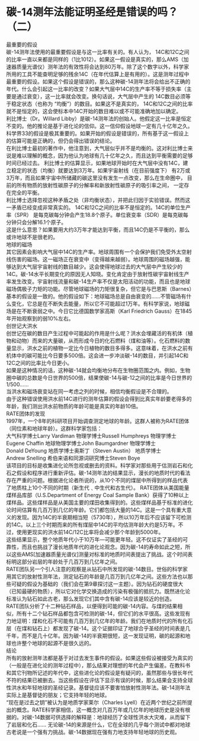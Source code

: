 # 碳-14测年法能证明圣经是错误的吗？（二）



<p>最重要的假设&nbsp;<br />
碳-14测年法使用的最重要假设是与这一比率有关的。有人认为，&nbsp;14C和12C之间的比率一直以来都是同样的（1比1012）。如果这一假设是真实的，那么AMS（加速器质量光谱仪）测年法的有效性将会达到80万年。除了这个数字以外，科学家所用的工具不能查明足够的残余14C（在年代估算上是有用的）。这是测年过程中最重要的假设。如果这个假设是错误的，那么这种碳-14测年法将会给出不正确的年代。什么会引起这一比率的改变？如果大气层中14C的生产率不等于损失率（主要是通过衰变），这一比率就会改变。换句话说，大气层中产生的&nbsp;14C数目必须等于稳定状态（也称为&nbsp;“均衡”）的数目。如果这不是真实的，&nbsp;14C和12C之间的比率就不是恒定的，这会使标本中14C开始的数目难以或不可能准确地加以确定。&nbsp;<br />
利比博士（Dr。Willard&nbsp;Libby）是碳-14测年法的创始人。他假定这一比率是恒定不变的。他的推论是基于进化论的信仰。这一信仰假设地球一定有几十亿年之久。科学界33的假设是极其重要的。如果开始的假设是错误的，所有基于这一假设上的估算可能是正确的，但仍会得出错误的结论。&nbsp;<br />
在利比博士最初的著作中，他注意到，大气层似乎并不是均衡的。这对利比博士来说是难以理解的概念，因为他认为地球有几十亿年之久，而且达到平衡需要的足够时间已经过去。&nbsp;利比博士的估算显示，如果地球开始时在大气层中没有14C，建立稳定的状态（均衡）就要达到3万年。如果宇宙射线（在目前强度下）&nbsp;有2万或3万年，而且如果宇宙中所储藏的碳这里没有发生一点改变，那么在生命圈中，&nbsp;目前的所有物质的放射性碳原子的分解率和新放射性碳原子的吸引率之间，&nbsp;一定存在完全的平衡。&nbsp;<br />
利比博士选择忽视这种矛盾之处（非均衡状态），并把此归因于实验错误。然而这一矛盾已经变成非常真实的。&nbsp;14C和12C之间的比率不是恒定的。14C的单位生产率（SPR）&nbsp;是每克碳每分钟会产生18.8个原子。单位衰变率（SDR）是每克碳每分钟只会分解16.1个原子。&nbsp;<br />
这是什么意思？如果要用大约3万年才能达到平衡，而且14C仍是不平衡的，那么或许地球不是很老的。&nbsp;<br />
地球的磁场&nbsp;<br />
其它因素会影响大气层中14C的生产率。地球周围有一个会保护我们免受外太空射线伤害的磁场。这一磁场正在衰变中（变得越来越弱）。地球周围的磁场越强，能够达到大气层宇宙射线的数目越少。这会使得地球过去的大气层中产生较少的14C。碳-14水平长期变化的原因无人知晓。变化肯定由于放射性碳宇宙射线生产率发生改变。宇宙射线流量和碳-14生产率不仅是太阳活动的功能，而且也是地球磁场偶极子力矩的功能。尽管地球磁场的力矩很复杂，但它是与巴恩斯（Barnes）基本的假设是一致的。他的假设如下：地球磁场总是自由衰变的……不管磁场有什么变化，它总是在不断失去能量，所以它不可能超过1万年。有科学家说，地球磁场是在不断衰弱之中。今日它比德国数学家高斯（Karl&nbsp;Friedrich&nbsp;Gauss）在1845年开始观察到的弱10%左右。&nbsp;<br />
创世记大洪水&nbsp;<br />
创世记在碳的数目产生过程中可能起的作用是什么呢？洪水会埋藏活的有机体（植物和动物）而来的大量碳，从而形成今日的化石燃料（煤和油等）。化石燃料的数量显示，洪水之前的植物一定比今日植物的数目多得多。这意味着，在洪水之前有机体中的碳可能比今日要多500倍。这会进一步冲淡碳-14的数目，并引起14C和12C之间的比率比今日更小。&nbsp;<br />
如果是这种情况的话，这种碳-14就会均衡地分布在生物圈范围之内。例如，生物圈中碳的总数是今日世界的500倍，结果使碳-14与碳-12之间的比率是今日世界的1/500……&nbsp;<br />
当洪水和磁场衰变站在同一考虑之列的时候，相信均衡假设是不合理的。&nbsp;<br />
由于这种错误使用洪水前14C进行的测年估算的假设会得到比真实年龄要老得多的年龄，我们测出洪水前物质的年龄可能是真实的年龄10倍。&nbsp;<br />
RATE团体的发现&nbsp;<br />
1997年，一个8年的科研项目开始调查测定地球的年龄。这群人被称为RATE团体（同位素和地球年龄）。这群科学家包括：&nbsp;<br />
大气科学博士Larry&nbsp;Vardiman&nbsp;物理学博士Russell&nbsp;Humphreys&nbsp;物理学博士Eugene&nbsp;Chaffin&nbsp;地球物理学博士John&nbsp;Baumgardner&nbsp;物理学博士Donald&nbsp;DeYoung&nbsp;地质学博士奥斯丁（Steven&nbsp;Austin）&nbsp;地质学博士Andrew&nbsp;Snelling&nbsp;希伯来语和同源词研究博士Steven&nbsp;Boye&nbsp;<br />
该项目的目标是收集进化论所忽视或删去的资料。科学家对那些用于估测岩石和化石之假设和程序进行重新评估。碳-14测年法的结果显示，漫长的地质时代的看法存在严重的问题。根据进化论者所说的，从10个不同的煤层中所得到的样品代表了地质柱上10个不同的时期（新生代﹑中生代和古生代）。&nbsp;RATE团体从美国能量煤样品库部（U.S.Department&nbsp;of&nbsp;Energy&nbsp;Coal&nbsp;Sample&nbsp;Bank）获得了10种以上煤样品。这些煤样品是从美国主要的煤田收集得到的。这些煤样品基于标准的进化论时间估算有几百万到几亿的年龄。它们都包括大量的14C。这是一个具有重大意义的发现。因为14C的半衰期相当短（5730年），所以10万年后不应该留下可检测的14C。以上三个时期而来的所有煤层中14C的平均估测年龄大约是5万年。不过，使用更现实的洪水前14C/12C比率将会减少那个年龄到5000年。&nbsp;<br />
这些结果显示，整个地质年代小于10万年—可能更年轻。这不仅证实了圣经的可靠性，而且也挑战了漫长地质年代的进化论观念。因为碳-14的寿命如此之短，所以这些AMS[加速器质量光谱仪]测量对标准的地质时间表提出了挑战。这个时间表标明这部分岩层的年龄处于几百万到几亿年之间。&nbsp;<br />
RATE团队另一个引人注意的观察是从钻石中所发现的碳-14数目。世俗的科学家用其它的放射性测年法，测定钻石的年龄是几百万到几亿年之间。这些方法也以那些可疑的假设为基础的（我们会在第9章探讨这一主题）。因为钻石的硬度很大（已知最硬的物质），所以它对化学交换造成的污染有极强的抵抗力。既然进化论标准认为钻石如此古老，那么发现它们其中含有碳-14应该是较近的创造。&nbsp;<br />
RATE团队分析了十二种钻石样品，以便得到可能的碳-14内容。与煤的结果相似，所有十二个钻石样品都包含可检测的碳-14，但它们的水平很高。这些发现有力地证明：煤和化石不可能有几百万到几亿年的年龄。我们在地质时代的所有化石层（在煤和钻石上）都发现了碳-14。这个证据印证了地球合乎圣经的时间表是几千年，而不是几十亿年。因为碳-14的半衰期很短，这一发现证明，碳的起源和地球也许整个地球的起源不是很久远的。&nbsp;<br />
结论&nbsp;<br />
所有的放射测年法都是基于对过去发生事件的假设。如果这些假设被接受为真实的（一般是在进化论的测年过程中），那么结果对理想的年代会产生偏差。在教科书和其它刊物所记述的年代中，这些进化论的假设是有疑问的，虽然那些与很长年代不符的结果已被删去。当这些假设在评估下显示有误的时候，那么结果会支持全球性洪水和年轻地球的圣经记录。基督徒应该不要害怕放射性测年法。碳-14测年法实际上是基督徒的朋友；它支持年轻的地球。&nbsp;<br />
“现在是过去之钥”被认为是地质学家莱尔（Charles&nbsp;Lyell）在近两个世纪之前所提出的概念。RATE科学家相信，这一概念对几百万年或几亿年的地球历史是没有根据的。对碳-14数据可供选择的解释是：地球经历了全球性洪水大灾难，从而留下了岩层和化石……&nbsp;无论碳-14的来源是什么，它在全球的几乎每个测试中都对地球古老说是一个强有力挑战。碳-14数据现在强有力地支持年轻地球的历史观。&nbsp;<br />
&nbsp;</p>